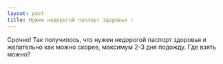 ```yaml
---
layout: post 
title: Нужен недорогой паспорт здоровья ! 
--- 
```

Срочно! Так получилось, что нужен недорогой паспорт здоровья и желательно как можно скорее, максимум 2-3 дня подожду. Где взять можно?